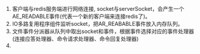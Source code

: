 1. 客户端与redis服务端进行网络连接, socket与serverSocket，会产生一个AE_READABLE事件(代表一个新的客户端来连接redis了)。
2. IO多路复用程序组件监听socket，把AR_REABABLE事件放入内存队列。
3. 文件事件分派器从队列中取出socket和事件，根据事件选择对应的事件处理器(连接应答处理器、命令请求处理器、命令回复处理器)
4. 
